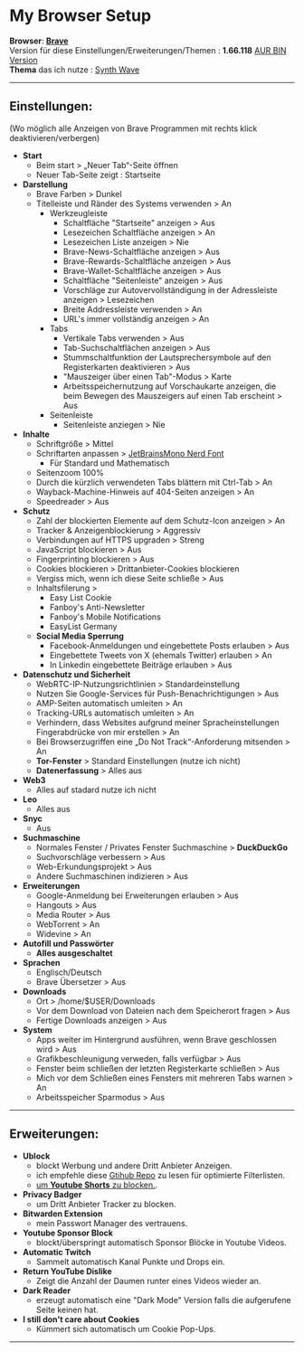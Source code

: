 # My Browser Setup

**Browser**: [**Brave**](https://www.brave.com)     
Version für diese Einstellungen/Erweiterungen/Themen : **1.66.118** [AUR BIN Version](https://aur.archlinux.org/packages/brave-bin)        
**Thema** das ich nutze : [Synth Wave](https://chromewebstore.google.com/detail/synthwave-84/kdanjdeljjimoalfjcjadmcbfkmolmnj)
        
---

## Einstellungen:

(Wo möglich alle Anzeigen von Brave Programmen mit rechts klick deaktivieren/verbergen)

+ **Start**
	- Beim start > „Neuer Tab“-Seite öffnen
	- Neuer Tab-Seite zeigt : Startseite
+ **Darstellung**
	- Brave Farben > Dunkel
	- Titelleiste und Ränder des Systems verwenden > An
		- Werkzeugleiste 
			- Schaltfläche "Startseite" anzeigen > Aus
			- Lesezeichen Schaltfläche anzeigen > An
			- Lesezeichen Liste anzeigen > Nie
			- Brave-News-Schaltfläche anzeigen > Aus
			- Brave-Rewards-Schaltfläche anzeigen > Aus
			- Brave-Wallet-Schaltfläche anzeigen > Aus
			- Schaltfläche "Seitenleiste" anzeigen > Aus
			- Vorschläge zur Autovervollständigung in der Adressleiste anzeigen > Lesezeichen
			- Breite Addressleiste verwenden > An
			- URL's immer vollständig anzeigen > An
		- Tabs
			- Vertikale Tabs verwenden > Aus
			- Tab-Suchschaltflächen anzeigen > Aus
			- Stummschaltfunktion der Lautsprechersymbole auf den Registerkarten deaktivieren > Aus
			- "Mauszeiger über einen Tab"-Modus > Karte
			- Arbeitsspeichernutzung auf Vorschaukarte anzeigen, die beim Bewegen des Mauszeigers auf 					einen Tab erscheint > Aus
		- Seitenleiste
			- Seitenleiste anziegen > Nie
+ **Inhalte**
	- Schriftgröße > Mittel
	- Schriftarten anpassen > [JetBrainsMono Nerd Font](https://www.jetbrains.com/lp/mono/)
		- Für Standard und Mathematisch
	- Seitenzoom 100%
	- Durch die kürzlich verwendeten Tabs blättern mit Ctrl-Tab > An
	- Wayback-Machine-Hinweis auf 404-Seiten anzeigen > An
	- Speedreader > Aus
+ **Schutz** 
	- Zahl der blockierten Elemente auf dem Schutz-Icon anzeigen > An
	- Tracker & Anzeigenblockierung > Aggressiv
	- Verbindungen auf HTTPS upgraden > Streng
	- JavaScript blockieren > Aus
	- Fingerprinting blockieren > Aus
	- Cookies blockieren > Drittanbieter-Cookies blockieren
	- Vergiss mich, wenn ich diese Seite schließe > Aus
	- Inhaltsfilerung > 
		- Easy List Cookie
		- Fanboy's Anti-Newsletter
		- Fanboy's Mobile Notifications
		- EasyList Germany
	- **Social Media Sperrung**
		- Facebook-Anmeldungen und eingebettete Posts erlauben > Aus
		- Eingebettete Tweets von X (ehemals Twitter) erlauben > An
		- In Linkedin eingebettete Beiträge erlauben > Aus
+ **Datenschutz und Sicherheit**
	- WebRTC-IP-Nutzungsrichtlinien > Standardeinstellung
	- Nutzen Sie Google-Services für Push-Benachrichtigungen > Aus
	- AMP-Seiten automatisch umleiten > An
	- Tracking-URLs automatisch umleiten > An
	- Verhindern, dass Websites aufgrund meiner Spracheinstellungen Fingerabdrücke von mir erstellen > An
	- Bei Browserzugriffen eine „Do Not Track“-Anforderung mitsenden > An
	- **Tor-Fenster** > Standard Einstellungen (nutze ich nicht)
	- **Datenerfassung** > Alles aus
+ **Web3**
	- Alles auf stadard nutze ich nicht
+ **Leo**
	- Alles aus
+ **Snyc**
	- Aus
+ **Suchmaschine**
	- Normales Fenster / Privates Fenster Suchmaschine > **DuckDuckGo**
	- Suchvorschläge verbessern > Aus
	- Web-Erkundungsprojekt > Aus
	- Andere Suchmaschinen indizieren > Aus
+ **Erweiterungen**
	- Google-Anmeldung bei Erweiterungen erlauben > Aus
	- Hangouts > Aus
	- Media Router > Aus
	- WebTorrent > An
	- Widevine > An
+ **Autofill und Passwörter**
	- **Alles ausgeschaltet**
+ **Sprachen**
	- Englisch/Deutsch
	- Brave Übersetzer > Aus
+ **Downloads**
	- Ort > /home/$USER/Downloads
	- Vor dem Download von Dateien nach dem Speicherort fragen > Aus
	- Fertige Downloads anzeigen > Aus
+ **System**
	- Apps weiter im Hintergrund ausführen, wenn Brave geschlossen wird > Aus
	- Grafikbeschleunigung verweden, falls verfügbar > Aus
	- Fenster beim schließen der letzten Registerkarte schließen > Aus
	- Mich vor dem Schließen eines Fensters mit mehreren Tabs warnen > An
	- Arbeitsspeicher Sparmodus > Aus

---

## Erweiterungen:
+ **Ublock**  
	- blockt Werbung und andere Dritt Anbieter Anzeigen.
	- ich empfehle diese [Gtihub Repo](https://github.com/yokoffing/filterlists?tab=readme-ov-file) zu lesen 		für optimierte Filterlisten.
	- [um **Youtube Shorts** zu blocken.](https://github.com/gijsdev/ublock-hide-yt-shorts).
+ **Privacy Badger**  
	- um Dritt Anbieter Tracker zu blocken.
+ **Bitwarden Extension**  
	- mein Passwort Manager des vertrauens.
+ **Youtube Sponsor Block**
	- blockt/überspringt automatisch Sponsor Blöcke in Youtube Videos.
+ **Automatic Twitch**  
	- Sammelt automatisch Kanal Punkte und Drops ein.
+ **Return YouTube Dislike**
	- Zeigt die Anzahl der Daumen runter eines Videos wieder an.
+ **Dark Reader**
	- erzeugt automatisch eine "Dark Mode" Version falls die aufgerufene Seite keinen hat.
+ **I still don't care about Cookies**
	- Kümmert sich automatisch um Cookie Pop-Ups.

---